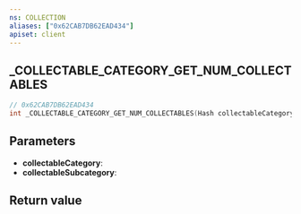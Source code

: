 ```yaml
---
ns: COLLECTION
aliases: ["0x62CAB7DB62EAD434"]
apiset: client
---
```

## _COLLECTABLE_CATEGORY_GET_NUM_COLLECTABLES

```c
// 0x62CAB7DB62EAD434
int _COLLECTABLE_CATEGORY_GET_NUM_COLLECTABLES(Hash collectableCategory,Hash collectableSubcategory);
```


## Parameters
* **collectableCategory**:
* **collectableSubcategory**:

## Return value

